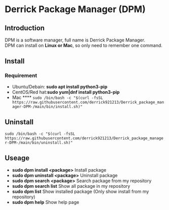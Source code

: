 # Derrick Package Manager (DPM)

## Introduction

DPM is a software manager, full name is Derrick Package Manager.  
DPM can install on **Linux or Mac**, so only need to remember one command.

## Install

### Requirement

- Ubuntu/Debain: **sudo apt install python3-pip**
- CentOS/Red hat:**sudo yum|dnf install python3-pip**
- Mac \*\*\*\*
  `sudo /bin/bash -c "$(curl -fsSL https://raw.githubusercontent.com/derrick921213/Derrick_package_manager-DPM-/main/bin/install.sh)"`

## Uninstall

`sudo /bin/bash -c "$(curl -fsSL https://raw.githubusercontent.com/derrick921213/Derrick_package_manager-DPM-/main/bin/uninstall.sh)"`

## Useage

- **sudo dpm install \<package\>** Install package
- **sudo dpm uninstall \<package\>** Uninstall package
- **sudo dpm search \<package\>** Search package from my repository
- **sudo dpm search list** Show all package in my repository
- **sudo dpm list** Show installed package (Only show install from my repository)
- **sudo dpm help** Show help page
